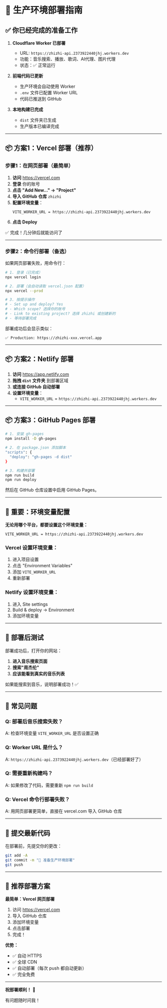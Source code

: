 # 🚀 生产环境部署指南

## ✅ 你已经完成的准备工作

1. **Cloudflare Worker 已部署**
   - URL: `https://zhizhi-api.2373922440jhj.workers.dev`
   - 功能：音乐搜索、播放、歌词、AI代理、图片代理
   - 状态：✅ 正常运行

2. **前端代码已更新**
   - 生产环境会自动使用 Worker
   - `.env` 文件已配置 Worker URL
   - 代码已推送到 GitHub

3. **本地构建已完成**
   - `dist` 文件夹已生成
   - 生产版本已编译完成

---

## 📦 方案1：Vercel 部署（推荐）

### 步骤1：在网页部署（最简单）

1. **访问** https://vercel.com
2. **登录** 你的账号
3. **点击 "Add New..." → "Project"**
4. **导入 GitHub 仓库** `zhizhi`
5. **配置环境变量**：
   ```
   VITE_WORKER_URL = https://zhizhi-api.2373922440jhj.workers.dev
   ```
6. **点击 Deploy**

✅ 完成！几分钟后就能访问了

---

### 步骤2：命令行部署（备选）

如果网页部署失败，用命令行：

```bash
# 1. 登录（已完成）
npx vercel login

# 2. 部署（会自动读取 vercel.json 配置）
npx vercel --prod

# 3. 按提示操作
# - Set up and deploy? Yes
# - Which scope? 选择你的账号
# - Link to existing project? 选择 zhizhi 或创建新的
# - 等待部署完成
```

部署成功后会显示类似：
```
✅ Production: https://zhizhi-xxx.vercel.app
```

---

## 📦 方案2：Netlify 部署

1. **访问** https://app.netlify.com
2. **拖拽 `dist` 文件夹** 到部署区域
3. **或连接 GitHub 自动部署**
4. **设置环境变量**：
   - `VITE_WORKER_URL` = `https://zhizhi-api.2373922440jhj.workers.dev`

---

## 📦 方案3：GitHub Pages 部署

```bash
# 1. 安装 gh-pages
npm install -D gh-pages

# 2. 在 package.json 添加脚本
"scripts": {
  "deploy": "gh-pages -d dist"
}

# 3. 构建并部署
npm run build
npm run deploy
```

然后在 GitHub 仓库设置中启用 GitHub Pages。

---

## 🔧 重要：环境变量配置

**无论用哪个平台，都要设置这个环境变量：**

```
VITE_WORKER_URL = https://zhizhi-api.2373922440jhj.workers.dev
```

### Vercel 设置环境变量：
1. 进入项目设置
2. 点击 "Environment Variables"
3. 添加 `VITE_WORKER_URL`
4. 重新部署

### Netlify 设置环境变量：
1. 进入 Site settings
2. Build & deploy → Environment
3. 添加环境变量

---

## 🎵 部署后测试

部署成功后，打开你的网站：

1. **进入音乐搜索页面**
2. **搜索"周杰伦"**
3. **应该能看到真实的音乐列表**

如果能搜索到音乐，说明部署成功！✅

---

## 🐛 常见问题

### Q: 部署后音乐搜索失败？
A: 检查环境变量 `VITE_WORKER_URL` 是否设置正确

### Q: Worker URL 是什么？
A: `https://zhizhi-api.2373922440jhj.workers.dev`（已经部署好了）

### Q: 需要重新构建吗？
A: 如果修改了代码，需要重新 `npm run build`

### Q: Vercel 命令行部署失败？
A: 用网页部署更简单，直接在 vercel.com 导入 GitHub 仓库

---

## 📝 提交最新代码

在部署前，先提交你的更改：

```bash
git add -A
git commit -m "🚀 准备生产环境部署"
git push
```

---

## 🎯 推荐部署方案

**最简单：Vercel 网页部署**
1. 访问 https://vercel.com
2. 导入 GitHub 仓库
3. 添加环境变量
4. 点击部署
5. 完成！

**优势：**
- ✅ 自动 HTTPS
- ✅ 全球 CDN
- ✅ 自动部署（每次 push 都自动更新）
- ✅ 完全免费

---

**祝部署顺利！** 🎉

有问题随时问我！
